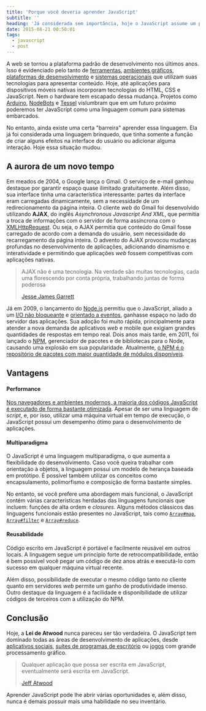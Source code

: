 ```yaml
---
title: 'Porque você deveria aprender JavaScript'
subtitle: ''
heading: 'Já considerada sem importância, hoje o JavaScript assume um papel líder no mercado.'
date: 2015-08-21 00:50:01
tags:
  - javascript
  - post
---
```


A web se tornou a plataforma padrão de desenvolvimento nos últimos anos. Isso é evidenciado pelo tanto de [ferramentas](https://www.npmjs.com/), [ambientes gráficos](http://www.i-programmer.info/news/167-javascript/5418-javascript-to-be-the-default-langauge-for-gnome.html), [plataformas de desenvolvimento](http://electron.atom.io/) e [sistemas operacionais](http://www.chromium.org/chromium-os) que utilizam suas tecnologias para apresentar conteúdo. Hoje, até aplicações para dispositivos móveis nativas incorporam tecnologias do HTML, CSS e JavaScript. Nem o hardware tem escapado dessa mudança. Projetos como [Arduino](https://lostechies.com/derickbailey/2013/07/30/let-me-teach-you-arduino-with-javascript/), [NodeBots](http://nodebots.io/) e [Tessel](https://tessel.io/) vislumbram que em um futuro próximo poderemos ter JavaScript como uma linguagem comum para sistemas embarcados.

No entanto, ainda existe uma certa "barreira" aprender essa linguagem. Ela já foi considerada uma linguagem brinquedo, que tinha somente a função de criar alguns efeitos na interface do usuário ou adicionar alguma interação. Hoje essa situação mudou.

## A aurora de um novo tempo

Em meados de 2004, o Google lança o Gmail. O serviço de e-mail ganhou destaque por garantir espaço quase ilimitado gratuitamente. Além disso, sua interface tinha uma característica interessante: partes da interface eram carregadas dinamicamente, sem a necessidade de um redirecionamento da página inteira. O cliente _web_ do Gmail foi desenvolvido utilizando **AJAX**, do inglês
<i lang="en">Asynchronous Javascript And XML</i>, que permitia a troca de informações com o servidor de forma assíncrona com o [XMLHttpRequest](https://developer.mozilla.org/pt-BR/docs/Web/API/XMLHttpRequest). Ou seja, o AJAX permitia que conteúdo do Gmail fosse carregado de acordo com a demanda do usuário, sem necessidade do recarregamento da página inteira. O advento do AJAX provocou mudanças profundas no desenvolvimento de aplicações, adicionando dinamismo e interatividade e permitindo que aplicações _web_ fossem competitivas com aplicações nativas.

<blockquote cite="http://www.adaptivepath.com/ideas/ajax-new-approach-web-applications/">
  <p>
    AJAX não é uma tecnologia. Na verdade são muitas tecnologias, cada uma florescendo por conta própria, trabalhando juntas de forma poderosa
  </p>
  <footer>
    <a href="http://www.adaptivepath.com/ideas/ajax-new-approach-web-applications/">
      Jesse James Garrett
    </a>
  </fotter>
</blockquote>

Já em 2009, o lançamento do [Node.js](https://nodejs.org/) permitiu que o JavaScript, aliado a um [I/O não bloqueante](https://en.wikipedia.org/wiki/Asynchronous_I/O) e [orientado a eventos](https://en.wikipedia.org/wiki/Event-driven_programming), ganhasse espaço no lado do servidor das aplicações. Sua adoção foi muito rápida, principalmente para atender a nova demanda de aplicativos _web_ e mobile que exigiam grandes quantidades de respostas em tempo real. Dois anos mais tarde, em 2011, foi lançado o [NPM](https://www.npmjs.com/), gerenciador de pacotes e de bibliotecas para o Node, causando uma explosão em sua popularidade. Atualmente, [o NPM é o repositório de pacotes com maior quantidade de módulos disponíveis](http://www.modulecounts.com/).

## Vantagens

#### Performance

[Nos navegadores e ambientes modernos, a maioria dos códigos JavaScript é executado de forma bastante otimizada](https://hacks.mozilla.org/2017/02/a-crash-course-in-just-in-time-jit-compilers/). Apesar de ser uma linguagem de <i lang="en">script</i>, e, por isso, utilizar uma máquina virtual em tempo de execução, o JavaScript possui um desempenho ótimo para o desenvolvimento de aplicações.

#### Multiparadigma

O JavaScript é uma linguagem multiparadigma, o que aumenta a flexibilidade do desenvolvimento. Caso você queira trabalhar com orientação à objetos, a linguagem possui um modelo de herança baseada em protótipo. É possível também utilizar os conceitos como encapsulamento, polimorfismo e composição de forma bastante simples.

No entanto, se você prefere uma abordagem mais funcional, o JavaScript contém várias características herdadas das linguagens funcionais que incluem: funções de alta ordem e <i lang="en">closures</i>. Alguns métodos clássicos das linguagens funcionais estão presentes no JavaScript, tais como <span lang="en">[`Array#map`](https://developer.mozilla.org/en-US/docs/Web/JavaScript/Reference/Global_Objects/Array/map)</span>, <span lang="en">[`Array#filter`](https://developer.mozilla.org/en-US/docs/Web/JavaScript/Reference/Global_Objects/Array/filter)</span> e <span lang="en">[`Array#reduce`](https://developer.mozilla.org/en-US/docs/Web/JavaScript/Reference/Global_Objects/Array/Reduce)</span>.

#### Reusabilidade

Código escrito em JavaScript é portável e facilmente reusável em outros locais. A linguagem segue um princípio forte de retrocompatibilidade, então é bem possível você pegar um código de dez anos atrás e executá-lo com sucesso em qualquer máquina virtual recente.

Além disso, possibilidade de executar o mesmo código tanto no cliente quanto em servidores _web_ permite um ganho de produtividade imenso. Outro destaque da linguagem é a facilidade e disponibilidade de utilizar códigos de terceiros com a utilização do NPM.

## Conclusão

Hoje, a **Lei de Atwood** nunca pareceu ser tão verdadeira. O JavaScript tem dominado todas as áreas de desenvolvimento de aplicações, desde [aplicativos sociais](https://developers.facebook.com/docs/javascript), [suítes de programas de escritório](https://www.google.com/docs/about/) ou [jogos](http://phaser.io/) com grande processamento gráfico.

<blockquote cite="http://blog.codinghorror.com/the-principle-of-least-power/">
  <p>
    Qualquer aplicação que possa ser escrita em JavaScript, eventualmente será escrita em JavaScript.
  </p>
  <footer>
    <a href="http://blog.codinghorror.com/the-principle-of-least-power/">
      Jeff Atwood
    </a>
  </footer>
</blockquote>

Aprender JavaScript pode lhe abrir várias oportunidades e, além disso, nunca é demais possuir mais uma habilidade no seu inventário.
